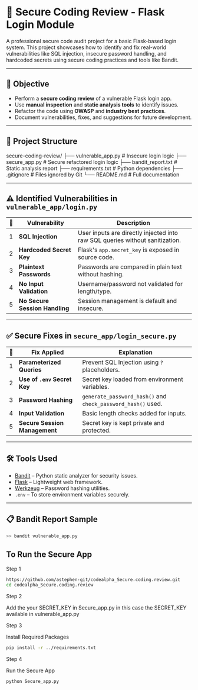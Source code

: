 # 🔐 Secure Coding Review - Flask Login Module

A professional secure code audit project for a basic Flask-based login system. This project showcases how to identify and fix real-world vulnerabilities like SQL injection, insecure password handling, and hardcoded secrets using secure coding practices and tools like Bandit.

---

## 📌 Objective

- Perform a **secure coding review** of a vulnerable Flask login app.
- Use **manual inspection** and **static analysis tools** to identify issues.
- Refactor the code using **OWASP** and **industry best practices**.
- Document vulnerabilities, fixes, and suggestions for future development.

---

## 📁 Project Structure

secure-coding-review/
├── vulnerable_app.py # Insecure login logic
├── secure_app.py # Secure refactored login logic
├── bandit_report.txt # Static analysis report
├── requirements.txt # Python dependencies
├── .gitignore # Files ignored by Git
└── README.md # Full documentation

---

## ⚠️ Identified Vulnerabilities in `vulnerable_app/login.py`

| 🔢 | Vulnerability              | Description |
|----|----------------------------|-------------|
| 1  | **SQL Injection**          | User inputs are directly injected into raw SQL queries without sanitization. |
| 2  | **Hardcoded Secret Key**  | Flask's `app.secret_key` is exposed in source code. |
| 3  | **Plaintext Passwords**   | Passwords are compared in plain text without hashing. |
| 4  | **No Input Validation**   | Username/password not validated for length/type. |
| 5  | **No Secure Session Handling** | Session management is default and insecure. |

---

## ✅ Secure Fixes in `secure_app/login_secure.py`

| 🔢 | Fix Applied                  | Explanation |
|----|------------------------------|-------------|
| 1  | **Parameterized Queries**    | Prevent SQL Injection using `?` placeholders. |
| 2  | **Use of `.env` Secret Key** | Secret key loaded from environment variables. |
| 3  | **Password Hashing**         | `generate_password_hash()` and `check_password_hash()` used. |
| 4  | **Input Validation**         | Basic length checks added for inputs. |
| 5  | **Secure Session Management**| Secret key is kept private and protected. |

---

## 🛠️ Tools Used

- [Bandit](https://bandit.readthedocs.io/en/latest/) – Python static analyzer for security issues.
- [Flask](https://flask.palletsprojects.com/) – Lightweight web framework.
- [Werkzeug](https://werkzeug.palletsprojects.com/) – Password hashing utilities.
- `.env` – To store environment variables securely.

---

## 📋 Bandit Report Sample

```bash
>> bandit vulnerable_app.py
```
## To Run the Secure App

Step 1
```bash
https://github.com/astephen-git/codealpha_Secure.coding.review.git
cd codealpha_Secure.coding.review
```
Step 2

Add the your SECRET_KEY in Secure_app.py in this case the SECRET_KEY available in vulnerable_app.py 

Step 3

Install Required Packages
```bash
pip install -r ../requirements.txt
```
Step 4

Run the Secure App
```bash
python Secure_app.py
```
